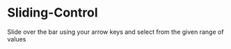 # Sliding-Control
Slide over the bar using your arrow keys and select from the given range of values
